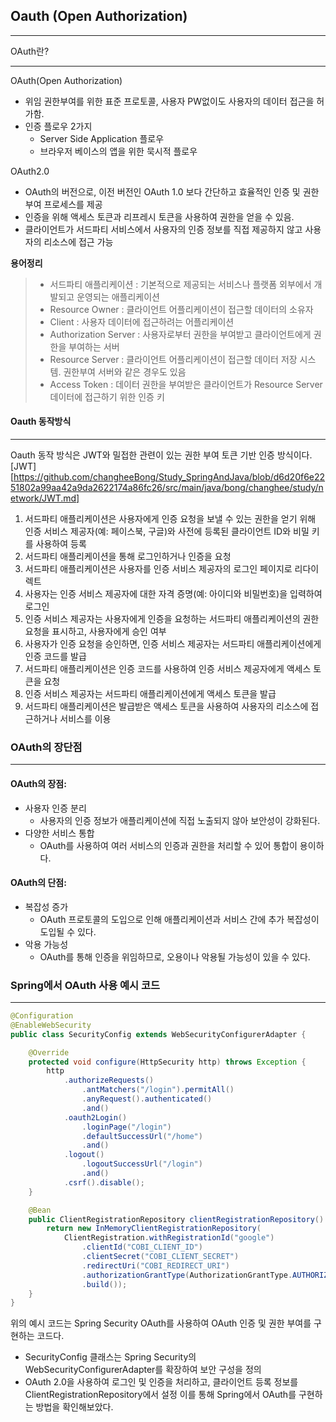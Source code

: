 ## Oauth (Open Authorization)
***

OAuth란?
***
OAuth(Open Authorization)
* 위임 권한부여를 위한 표준 프로토콜, 사용자 PW없이도 사용자의 데이터 접근을 허가함.
* 인증 플로우 2가지
  * Server Side Application 플로우
  * 브라우저 베이스의 앱을 위한 묵시적 플로우

OAuth2.0
* OAuth의 버전으로, 이전 버전인 OAuth 1.0 보다 간단하고 효율적인 인증 및 권한 부여 프로세스를 제공
* 인증을 위해 액세스 토큰과 리프레시 토큰을 사용하여 권한을 얻을 수 있음.
* 클라이언트가 서드파티 서비스에서 사용자의 인증 정보를 직접 제공하지 않고
사용자의 리소스에 접근 가능

**용어정리**
> * 서드파티 애플리케이션 : 기본적으로 제공되는 서비스나 플랫폼 외부에서 개발되고 운영되는 애플리케이션
> * Resource Owner : 클라이언트 어플리케이션이 접근할 데이터의 소유자
> * Client : 사용자 데이터에 접근하려는 어플리케이션
> * Authorization Server : 사용자로부터 권한을 부여받고 클라이언트에게 권한을 부여하는 서버
> * Resource Server : 클라이언트 어플리케이션이 접근할 데이터 저장 시스템. 권한부여 서버와 같은 경우도 있음
> * Access Token : 데이터 권한을 부여받은 클라이언트가 Resource Server 데이터에 접근하기 위한 인증 키

#### Oauth 동작방식
***
Oauth 동작 방식은 JWT와 밀접한 관련이 있는 권한 부여 토큰 기반 인증 방식이다.
[JWT][https://github.com/changheeBong/Study_SpringAndJava/blob/d6d20f6e2251802a99aa42a9da2622174a86fc26/src/main/java/bong/changhee/study/network/JWT.md]
1. 서드파티 애플리케이션은 사용자에게 인증 요청을 보낼 수 있는 권한을 얻기 위해 인증 서비스 제공자(예: 페이스북, 구글)와
사전에 등록된 클라이언트 ID와 비밀 키를 사용하여 등록
2. 서드파티 애플리케이션을 통해 로그인하거나 인증을 요청
3. 서드파티 애플리케이션은 사용자를 인증 서비스 제공자의 로그인 페이지로 리다이렉트
4. 사용자는 인증 서비스 제공자에 대한 자격 증명(예: 아이디와 비밀번호)을 입력하여 로그인
5. 인증 서비스 제공자는 사용자에게 인증을 요청하는 서드파티 애플리케이션의 권한 요청을 표시하고, 사용자에게 승인 여부
6. 사용자가 인증 요청을 승인하면, 인증 서비스 제공자는 서드파티 애플리케이션에게 인증 코드를 발급
7. 서드파티 애플리케이션은 인증 코드를 사용하여 인증 서비스 제공자에게 액세스 토큰을 요청
8. 인증 서비스 제공자는 서드파티 애플리케이션에게 액세스 토큰을 발급
9. 서드파티 애플리케이션은 발급받은 액세스 토큰을 사용하여 사용자의 리소스에 접근하거나 서비스를 이용

### OAuth의 장단점
***
#### OAuth의 장점:
* 사용자 인증 분리
  * 사용자의 인증 정보가 애플리케이션에 직접 노출되지 않아 보안성이 강화된다.
* 다양한 서비스 통합
  * OAuth를 사용하여 여러 서비스의 인증과 권한을 처리할 수 있어 통합이 용이하다.
#### OAuth의 단점:
* 복잡성 증가
  * OAuth 프로토콜의 도입으로 인해 애플리케이션과 서비스 간에 추가 복잡성이 도입될 수 있다.
* 악용 가능성
  * OAuth를 통해 인증을 위임하므로, 오용이나 악용될 가능성이 있을 수 있다.

### Spring에서 OAuth 사용 예시 코드
***
```java
@Configuration
@EnableWebSecurity
public class SecurityConfig extends WebSecurityConfigurerAdapter {

    @Override
    protected void configure(HttpSecurity http) throws Exception {
        http
            .authorizeRequests()
                .antMatchers("/login").permitAll()
                .anyRequest().authenticated()
                .and()
            .oauth2Login()
                .loginPage("/login")
                .defaultSuccessUrl("/home")
                .and()
            .logout()
                .logoutSuccessUrl("/login")
                .and()
            .csrf().disable();
    }

    @Bean
    public ClientRegistrationRepository clientRegistrationRepository() {
        return new InMemoryClientRegistrationRepository(
            ClientRegistration.withRegistrationId("google")
                .clientId("COBI_CLIENT_ID")
                .clientSecret("COBI_CLIENT_SECRET")
                .redirectUri("COBI_REDIRECT_URI")
                .authorizationGrantType(AuthorizationGrantType.AUTHORIZATION_CODE)
                .build());
    }
}
```
위의 예시 코드는 Spring Security OAuth를 사용하여 OAuth 인증 및 권한 부여를 구현하는 코드다.
* SecurityConfig 클래스는 Spring Security의 WebSecurityConfigurerAdapter를 확장하여 보안 구성을 정의
* OAuth 2.0을 사용하여 로그인 및 인증을 처리하고, 클라이언트 등록 정보를 ClientRegistrationRepository에서 설정
이를 통해 Spring에서 OAuth를 구현하는 방법을 확인해보았다.




































